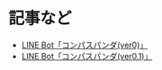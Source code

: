 # 記事など
- [LINE Bot「コンパスパンダ(ver0)」](https://qiita.com/ufoo68/items/e6dba6eceaacbddf515f)  
- [LINE Bot「コンパスパンダ(ver0.1)」](https://qiita.com/ufoo68/items/671175101626f928bcae)